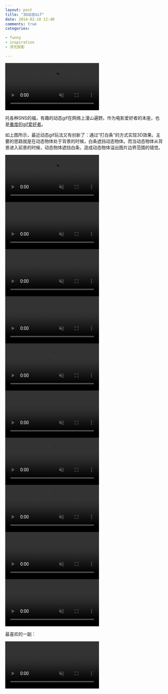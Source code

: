 ```yaml
---
layout: post
title: "3D动态Gif"
date: 2014-02-18 12:40
comments: true
categories:

- funny
- inspiration
- 浮光掠影

---
```


<video autoplay loop muted playsinline>
    <source src="/downloads/images/2014_02/3dgifs4.mp4" type="video/mp4">
    <p>Your browser doesn't support this embedded video.</p>
</video>

托各种SNS的福，有趣的动态gif在网络上漫山遍野。作为电影爱好者的本座，也是[重度的gif爱好者](https://lenciel.com/blog/categories/fu-guang-lue-ying/)。

如上图所示，最近动态gif玩法又有创新了：通过“打白条”的方式实现3D效果。主要的思路就是在动态物体处于背景的时候，白条遮挡动态物体。而当动态物体从背景进入前景的时候，动态物体遮挡白条，造成动态物体溢出图片边界范围的错觉。

<video autoplay loop muted playsinline>
    <source src="/downloads/images/2014_02/3dgifs1.mp4" type="video/mp4">
    <p>Your browser doesn't support this embedded video.</p>
</video>
<video autoplay loop muted playsinline>
    <source src="/downloads/images/2014_02/3dgifs2.mp4" type="video/mp4">
    <p>Your browser doesn't support this embedded video.</p>
</video>
<video autoplay loop muted playsinline>
    <source src="/downloads/images/2014_02/3dgifs3.mp4" type="video/mp4">
    <p>Your browser doesn't support this embedded video.</p>
</video>
<video autoplay loop muted playsinline>
    <source src="/downloads/images/2014_02/3dgifs5.mp4" type="video/mp4">
    <p>Your browser doesn't support this embedded video.</p>
</video>
<video autoplay loop muted playsinline>
    <source src="/downloads/images/2014_02/3dgifs6.mp4" type="video/mp4">
    <p>Your browser doesn't support this embedded video.</p>
</video>
<video autoplay loop muted playsinline>
    <source src="/downloads/images/2014_02/3dgifs6a.mp4" type="video/mp4">
    <p>Your browser doesn't support this embedded video.</p>
</video>
<video autoplay loop muted playsinline>
    <source src="/downloads/images/2014_02/3dgifs8.mp4" type="video/mp4">
    <p>Your browser doesn't support this embedded video.</p>
</video>
<video autoplay loop muted playsinline>
    <source src="/downloads/images/2014_02/3dgifs12.mp4" type="video/mp4">
    <p>Your browser doesn't support this embedded video.</p>
</video>
<video autoplay loop muted playsinline>
    <source src="/downloads/images/2014_02/3dgifs13.mp4" type="video/mp4">
    <p>Your browser doesn't support this embedded video.</p>
</video>
<video autoplay loop muted playsinline>
    <source src="/downloads/images/2014_02/3dgifs14.mp4" type="video/mp4">
    <p>Your browser doesn't support this embedded video.</p>
</video>

最喜欢的一副：

<video autoplay loop muted playsinline>
    <source src="/downloads/images/2014_02/3dgifs7.mp4" type="video/mp4">
    <p>Your browser doesn't support this embedded video.</p>
</video>